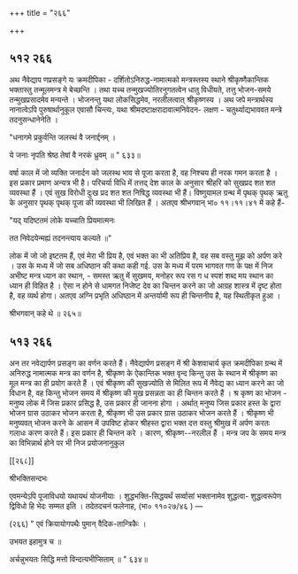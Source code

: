+++
title = "२६६"

+++


## ५१२ २६६
अथ नैवेद्याप णप्रसङ्गे यः क्रमदीपिका - दर्शितोऽनिरुद्ध-नामात्मको मन्त्रस्तस्य स्थाने श्रीकृष्णैकान्तिक भक्तास्तु तन्मूलमन्त्र मे बेच्छन्ति । तथा यच्च तन्मुखज्योतिरनुगतत्वेन धातु विधीयते, तत्तु भोजन-समये तन्मुखप्रसादमेव मन्यन्ते । भोजनन्तु यथा लोकसिद्धमेव, नरलीलत्वात् श्रीकृष्णस्य । अथ जपे मन्त्रार्थस्य नानात्वेऽपि पुरुषार्थानुकूल एवासौ चिन्त्यः, यथा श्रीमदष्टाक्षरादावात्मनिवेदन- लक्षण - चतुर्थ्याद्यभाववत मन्त्रे तदनुसन्धानेनेति । 

"धनागमे प्रकुर्वन्ति जलस्थं वै जनार्द्दनम् । 

ये जनाः नृपति श्रेष्ठ तेषां वै नरकं ध्रुवम् ॥ " ६३३॥ 

वर्षा काल में जो व्यक्ति जनार्दन को जलस्थ भाव से पूजा करता है, वह निश्चय ही नरक गमन करता है । इस प्रकार प्रमाण अन्यत्र भी है। परिचर्या विधि में तत्तद् देश काल के अनुसार श्रीहरि को सुखप्रद शत शत व्यवस्था हैं । एवं सुख विरोधी दुःख प्रद शत शत निषिद्ध व्यवस्था भी हैं। विष्णुयामल ग्रन्थ में पृथक् पृथक् ऋतु के अनुसार पृथक् पृथक् पूजा की व्यवस्था भी लिखित हैं । अतएव श्रीभगवान् भा० ११।११।४१ में कहे हैं- 

"यद् यदिष्टतमं लोके यच्चाति प्रियमात्मनः 

तत निवेदयेन्मह्यं तदनन्त्याय कल्यते ॥" 

लोक में जो जो इष्टतम हैं, एवं मेरा भी प्रिय है, एवं भक्त का भी अतिप्रिय है, वह सब वस्तु मुझ को अर्पण करे । उस के मध्य में जो सब अधिष्ठान की कथा कही गई. उस के मध्य में परम भागवत गण के पक्ष में निज अभीष्ट मन्त्र ध्यान का स्थान, - समस्त ऋतु में सुखमय, मनोहर रूप रस ग ध स्पशं शब्द मय स्थान का ध्यान ही विहित है । ऐसा न होने से धामगत निजेष्ट देव का चिन्तन करने का जो आग्रह शास्त्र में दृष्ट होता है, वह व्यर्थ होगा। अतएव अग्नि प्रभृति अधिष्ठान में अन्तर्यामी रूप ही चिन्तनीय है, यह स्थितीकृत हुआ । 

श्रीभगवान् कहे थे ॥ २६५॥ 


## ५१३ २६६
अन तर नवेद्यार्पण प्रसङ्ग का वर्णन करते हैं। नैवेद्यार्पण प्रसङ्ग में श्री केशवाचार्य कृत क्रमदीपिका ग्रन्थ में अनिरुद्ध नामात्मक मन्त्र का वर्णन है, श्रीकृष्ण के ऐकान्तिक भक्त वृन्द किन्तु उस के स्थान में श्रीकृष्ण का मूल मन्त्र का ही प्रयोग करते हैं । एवं श्रीकृष्ण की सुखज्योति से मिलित रूप में नैवेद्य का ध्यान करने का जो विधान है, वह किन्तु भोजन समय में श्रीकृष्ण की मुख प्रसन्नता का ही चिन्तन करते हैं । श्र कृष्ण का भोजन - मनुष्य लोक में जिस प्रकार प्रसिद्ध है, उस प्रकार ही जानना होगा । अर्थात् मनुष्य जिस प्रकार हस्त के द्वारा भोजन ग्रास उठाकर भोजन करता है, श्रीकृष्ण भी उस प्रकार ग्रास उठाकर भोजन करते हैं । श्रीकृष्ण भी मनुष्यवत् भोजन करने के आसन में उपविष्ट होकर श्रीहस्त द्वारा भक्त दत्त वस्तु श्रीमुख में अर्पण करतः गलाधः करण करते हैं। इस प्रकार ही चिन्तन करे । कारण, श्रीकृष्ण--नरलील हैं । मन्त्र जप के समय मन्त्र का विभिन्नार्थ होने पर भी निज प्रयोजनानुकुल 

[[२६८]] 

श्रीभक्तिसन्दभः 

एवमन्येऽपि पूजाविधयो यथायथं योजनीयाः । शुद्धभक्ति-सिद्धयर्थं सर्व्वासां भक्तानामेव शुद्धत्वा- शुद्धत्वरूपेण द्विविधो हि भेदः सम्मत इति । तदेतदचनं फलेनाह, (भा० ११०२७/४६ ) — 

(२६६) " एवं क्रियायोगपथैः पुमान् वैदिक-तान्त्रिकैः । 

उभयत इहामुत्र च ॥ 

अर्चन्नुभयतः सिद्धि मत्तो विन्दत्यभीप्सिताम् ॥ " ६३४॥ 
